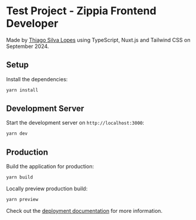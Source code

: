 # Test Project - Zippia Frontend Developer

Made by [Thiago Silva Lopes](https://github.com/thiagoow) using TypeScript, Nuxt.js and Tailwind CSS on September 2024.

## Setup

Install the dependencies:

```bash
yarn install
```

## Development Server

Start the development server on `http://localhost:3000`:

```bash
yarn dev
```

## Production

Build the application for production:

```bash
yarn build
```

Locally preview production build:

```bash
yarn preview
```

Check out the [deployment documentation](https://nuxt.com/docs/getting-started/deployment) for more information.
